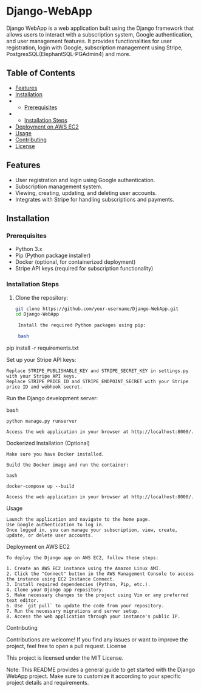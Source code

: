 # Django-WebApp
Django WebApp is a web application built using the Django framework that allows users to interact with a subscription system, Google authentication, and user management features. It provides functionalities for user registration, login with Google, subscription management using Stripe, PostgresSQL(ElephantSQL-PGAdmin4) and more.

## Table of Contents

- [Features](#features)
- [Installation](#installation)
- - [Prerequisites](#prerequisites)
- - [Installation Steps](#installation-steps)
- [Deployment on AWS EC2](#deployment-on-aws-ec2)  
- [Usage](#usage)
- [Contributing](#contributing)
- [License](#license)

## Features

- User registration and login using Google authentication.
- Subscription management system.
- Viewing, creating, updating, and deleting user accounts.
- Integrates with Stripe for handling subscriptions and payments.

## Installation

### Prerequisites

- Python 3.x
- Pip (Python package installer)
- Docker (optional, for containerized deployment)
- Stripe API keys (required for subscription functionality)

### Installation Steps

1. Clone the repository:
   ```bash
   git clone https://github.com/your-username/Django-WebApp.git
   cd Django-WebApp

    Install the required Python packages using pip:

    bash

pip install -r requirements.txt

Set up your Stripe API keys:

    Replace STRIPE_PUBLISHABLE_KEY and STRIPE_SECRET_KEY in settings.py with your Stripe API keys.
    Replace STRIPE_PRICE_ID and STRIPE_ENDPOINT_SECRET with your Stripe price ID and webhook secret.

Run the Django development server:

bash

    python manage.py runserver

    Access the web application in your browser at http://localhost:8000/.

Dockerized Installation (Optional)

    Make sure you have Docker installed.

    Build the Docker image and run the container:

    bash

    docker-compose up --build

    Access the web application in your browser at http://localhost:8000/.

Usage

    Launch the application and navigate to the home page.
    Use Google authentication to log in.
    Once logged in, you can manage your subscription, view, create, update, or delete user accounts.

Deployment on AWS EC2 

    To deploy the Django app on AWS EC2, follow these steps:

    1. Create an AWS EC2 instance using the Amazon Linux AMI.
    2. Click the "Connect" button in the AWS Management Console to access the instance using EC2 Instance Connect.
    3. Install required dependencies (Python, Pip, etc.).
    4. Clone your Django app repository.
    5. Make necessary changes to the project using Vim or any preferred text editor.
    6. Use `git pull` to update the code from your repository.
    7. Run the necessary migrations and server setup.
    8. Access the web application through your instance's public IP.

Contributing

Contributions are welcome! If you find any issues or want to improve the project, feel free to open a pull request.
License

This project is licensed under the MIT License.

Note: This README provides a general guide to get started with the Django WebApp project. Make sure to customize it according to your specific project details and requirements.
